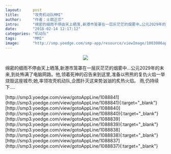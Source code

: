 ```yaml
---
layout:     post
title:      "攻壳机动队MMI"
author:     "作者：士朗正宗"
intro:      "绵密的细雨不停由天上晒落,新港巿笼罩在一层灰茫茫的烟雾中…公元2029年的末来,到处怖满了电脑网路。他,领着死神的召告来到这里,准备以熊熊的复仇火焰一举烧毁这座城巿;她,率领攻壳机动队,企图扑灭这来势汹汹的炙热火焰。 雨,仍持续下...."
date:       "2018-02-14 12:17:12"
categories: "机动队"
tags:       "MMI"
image:      "http://smp.yoedge.com/smp-app/resource/viewImage/1003006appline.png"
---
```

<div style="text-align: center">
<p><img src="http://smp.yoedge.com/smp-app/resource/viewImage/1003006appline.png"/></p>
</div>
<p class="post-meta">
<span>绵密的细雨不停由天上晒落,新港巿笼罩在一层灰茫茫的烟雾中…公元2029年的末来,到处怖满了电脑网路。他,领着死神的召告来到这里,准备以熊熊的复仇火焰一举烧毁这座城巿;她,率领攻壳机动队,企图扑灭这来势汹汹的炙热火焰。 雨,仍持续下....</span>
</p>
[http://smp3.yoedge.com/view/gotoAppLine/1088841](http://smp3.yoedge.com/view/gotoAppLine/1088841){:target="_blank"}
[http://smp3.yoedge.com/view/gotoAppLine/1088840](http://smp3.yoedge.com/view/gotoAppLine/1088840){:target="_blank"}
[http://smp3.yoedge.com/view/gotoAppLine/1088839](http://smp3.yoedge.com/view/gotoAppLine/1088839){:target="_blank"}
[http://smp3.yoedge.com/view/gotoAppLine/1088838](http://smp3.yoedge.com/view/gotoAppLine/1088838){:target="_blank"}
[http://smp3.yoedge.com/view/gotoAppLine/1088837](http://smp3.yoedge.com/view/gotoAppLine/1088837){:target="_blank"}


